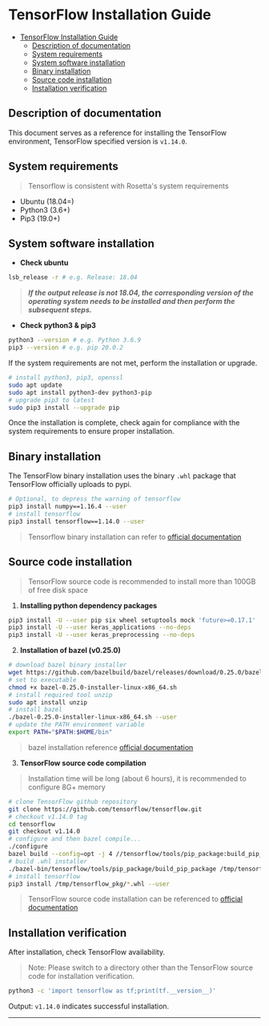 # TensorFlow Installation Guide

- [TensorFlow Installation Guide](#tensorflow-installation-guide)
  - [Description of documentation](#description-of-documentation)
  - [System requirements](#system-requirements)
  - [System software installation](#system-software-installation)
  - [Binary installation](#binary-installation)
  - [Source code installation](#source-code-installation)
  - [Installation verification](#installation-verification)

## Description of documentation

This document serves as a reference for installing the TensorFlow environment, TensorFlow specified version is `v1.14.0`.

## System requirements

> Tensorflow is consistent with Rosetta's system requirements

- Ubuntu (18.04=)
- Python3 (3.6+)
- Pip3 (19.0+)

## System software installation

- **Check ubuntu**

```bash
lsb_release -r # e.g. Release: 18.04
```

> ***If the output release is not 18.04, the corresponding version of the operating system needs to be installed and then perform the subsequent steps.***

- **Check python3 & pip3**

```bash
python3 --version # e.g. Python 3.6.9
pip3 --version # e.g. pip 20.0.2
```

If the system requirements are not met, perform the installation or upgrade.

```bash
# install python3, pip3, openssl
sudo apt update
sudo apt install python3-dev python3-pip
# upgrade pip3 to latest 
sudo pip3 install --upgrade pip
```

Once the installation is complete, check again for compliance with the system requirements to ensure proper installation.

## Binary installation

The TensorFlow binary installation uses the binary `.whl` package that TensorFlow officially uploads to pypi.

```bash
# Optional, to depress the warning of tensorflow
pip3 install numpy==1.16.4 --user
# install tensorflow
pip3 install tensorflow==1.14.0 --user
```

> Tensorflow binary installation can refer to [official documentation](https://www.tensorflow.org/install/pip)

## Source code installation

> TensorFlow source code is recommended to install more than 100GB of free disk space

1. **Installing python dependency packages**

```bash
pip3 install -U --user pip six wheel setuptools mock 'future>=0.17.1' 'numpy==1.16.4'
pip3 install -U --user keras_applications --no-deps
pip3 install -U --user keras_preprocessing --no-deps
```

2. **Installation of bazel (v0.25.0)**

```bash
# download bazel binary installer
wget https://github.com/bazelbuild/bazel/releases/download/0.25.0/bazel-0.25.0-installer-linux-x86_64.sh
# set to executable
chmod +x bazel-0.25.0-installer-linux-x86_64.sh
# install required tool unzip
sudo apt install unzip
# install bazel
./bazel-0.25.0-installer-linux-x86_64.sh --user
# update the PATH environment variable
export PATH="$PATH:$HOME/bin"
```

> bazel installation reference [official documentation](https://docs.bazel.build/versions/master/install-ubuntu.html#install-with-installer-ubuntu)

3. **TensorFlow source code compilation**

> Installation time will be long (about 6 hours), it is recommended to configure 8G+ memory

```bash
# clone TensorFlow github repository
git clone https://github.com/tensorflow/tensorflow.git
# checkout v1.14.0 tag
cd tensorflow
git checkout v1.14.0
# configure and then bazel compile...
./configure
bazel build --config=opt -j 4 //tensorflow/tools/pip_package:build_pip_package
# build .whl installer
./bazel-bin/tensorflow/tools/pip_package/build_pip_package /tmp/tensorflow_pkg
# install tensorflow
pip3 install /tmp/tensorflow_pkg/*.whl --user
```

> TensorFlow source code installation can be referenced to [official documentation][tensorflow-source-install]

## Installation verification

After installation, check TensorFlow availability.

> Note: Please switch to a directory other than the TensorFlow source code for installation verification.

```bash
python3 -c 'import tensorflow as tf;print(tf.__version__)'
```

Output: `v1.14.0` indicates successful installation.

-----

[bazel-install]:https://docs.bazel.build/versions/master/install-ubuntu.html#install-with-installer-ubuntu
[tensorflow-source-install]:https://www.tensorflow.org/install/source
